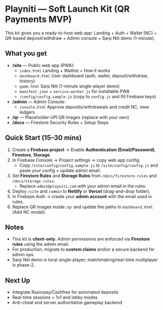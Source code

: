 # Playniti — Soft Launch Kit (QR Payments MVP)
This kit gives you a ready-to-host web app: Landing + Auth + Wallet (NC) + QR-based deposit/withdraw + Admin console + Sarp Niti demo (1-minute).

## What you get
- **/site** — Public web app (PWA):
  - `index.html` Landing + Waitlist + How it works
  - `dashboard.html` User dashboard (auth, wallet, deposit/withdraw, history)
  - `game.html` Sarp Niti (1-minute single-player demo)
  - `manifest.json` + `service-worker.js` for installable PWA
  - `/config/config.sample.js` (copy to `config.js` and fill Firebase keys)
- **/admin** — Admin Console:
  - `console.html` Approve deposits/withdrawals and credit NC, view ledgers
- **/qr** — Placeholder UPI QR images (replace with your own)
- **/docs** — Firestore Security Rules + Setup Steps

## Quick Start (15–30 mins)
1) Create a **Firebase project** → Enable **Authentication (Email/Password)**, **Firestore**, **Storage**.
2) In Firebase Console → Project settings → copy web app config.  
   - Copy `/site/config/config.sample.js` to `/site/config/config.js` and paste your config + update admin email.
3) Set **Firestore Rules** and **Storage Rules** from `/docs/firestore.rules` and `/docs/storage.rules`.  
   - Replace `admin@playniti.com` with your admin email in the rules.
4) Deploy `/site` and `/admin` to **Netlify** or **Vercel** (drag-and-drop folder).
5) In Firebase Auth → create your **admin account** with the email used in rules.
6) Replace QR images inside `/qr` and update the paths in `dashboard.html` (Add NC modal).

## Notes
- This kit is **client-only**. Admin permissions are enforced via **Firestore rules** using the admin email.
- For production, migrate to **custom claims** and/or a secure backend for admin ops.
- Sarp Niti demo is local single-player; matchmaking/real-time multiplayer is phase-2.

## Next Up
- Integrate Razorpay/Cashfree for automated deposits
- Real-time sessions + 1v1 and lobby modes
- Anti-cheat and server authoritative gameplay backend


